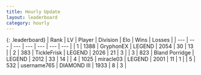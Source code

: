 ```yaml
---
title: Hourly Update
layout: leaderboard
category: hourly
---
```


{: .leaderboard}
| Rank | LV | Player | Division | Elo | Wins | Losses |
| --- | --- | --- | --- | --- | --- | --- |
| <span data-change="0">1</span> | 1388 | <span title="ID: 315148">GryphonEX</span> | LEGEND | <span data-change="19">2054</span> | <span data-change="3">30</span> | <span data-change="0">13</span> |
| <span data-change="0">2</span> | 383 | <span title="ID: 512212">TickleFrisk</span> | LEGEND | <span data-change="-5">2026</span> | <span data-change="1">21</span> | <span data-change="1">3</span> |
| <span data-change="0">3</span> | 823 | <span title="ID: 466895">Bland Porridge</span> | LEGEND | <span data-change="10">2012</span> | <span data-change="2">33</span> | <span data-change="1">14</span> |
| <span data-change="0">4</span> | 1025 | <span title="ID: 416373">miracle03</span> | LEGEND | <span data-change="0">2001</span> | <span data-change="0">11</span> | <span data-change="0">1</span> |
| <span data-change="0">5</span> | 532 | <span title="ID: 188640">username765</span> | DIAMOND III | <span data-change="0">1933</span> | <span data-change="0">8</span> | <span data-change="0">3</span> |